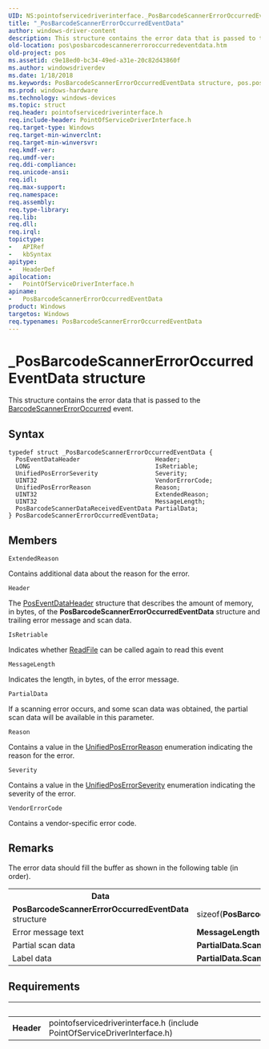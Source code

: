 ```yaml
---
UID: NS:pointofservicedriverinterface._PosBarcodeScannerErrorOccurredEventData
title: "_PosBarcodeScannerErrorOccurredEventData"
author: windows-driver-content
description: This structure contains the error data that is passed to the BarcodeScannerErrorOccurred event.
old-location: pos\posbarcodescannererroroccurredeventdata.htm
old-project: pos
ms.assetid: c9e18ed0-bc34-49ed-a31e-20c82d43860f
ms.author: windowsdriverdev
ms.date: 1/18/2018
ms.keywords: PosBarcodeScannerErrorOccurredEventData structure, pos.posbarcodescannererroroccurredeventdata, pointofservicedriverinterface/PosBarcodeScannerErrorOccurredEventData, _PosBarcodeScannerErrorOccurredEventData, PosBarcodeScannerErrorOccurredEventData
ms.prod: windows-hardware
ms.technology: windows-devices
ms.topic: struct
req.header: pointofservicedriverinterface.h
req.include-header: PointOfServiceDriverInterface.h
req.target-type: Windows
req.target-min-winverclnt: 
req.target-min-winversvr: 
req.kmdf-ver: 
req.umdf-ver: 
req.ddi-compliance: 
req.unicode-ansi: 
req.idl: 
req.max-support: 
req.namespace: 
req.assembly: 
req.type-library: 
req.lib: 
req.dll: 
req.irql: 
topictype:
-	APIRef
-	kbSyntax
apitype:
-	HeaderDef
apilocation:
-	PointOfServiceDriverInterface.h
apiname:
-	PosBarcodeScannerErrorOccurredEventData
product: Windows
targetos: Windows
req.typenames: PosBarcodeScannerErrorOccurredEventData
---
```


# _PosBarcodeScannerErrorOccurredEventData structure
This structure contains the error data that is passed to the <a href="https://msdn.microsoft.com/library/windows/hardware/dn757464">BarcodeScannerErrorOccurred</a> event.

## Syntax
````
typedef struct _PosBarcodeScannerErrorOccurredEventData {
  PosEventDataHeader                     Header;
  LONG                                   IsRetriable;
  UnifiedPosErrorSeverity                Severity;
  UINT32                                 VendorErrorCode;
  UnifiedPosErrorReason                  Reason;
  UINT32                                 ExtendedReason;
  UINT32                                 MessageLength;
  PosBarcodeScannerDataReceivedEventData PartialData;
} PosBarcodeScannerErrorOccurredEventData;
````

## Members


`ExtendedReason`

Contains additional data about the reason for the error.

`Header`

The <a href="..\pointofservicedriverinterface\ns-pointofservicedriverinterface-_poseventdataheader.md">PosEventDataHeader</a> structure that describes the amount of memory, in bytes, of the <b>PosBarcodeScannerErrorOccurredEventData</b> structure and trailing error message and scan data.

`IsRetriable`

Indicates whether <a href="http://go.microsoft.com/fwlink/p/?LinkId=314125">ReadFile</a> can be called again to read this event

`MessageLength`

Indicates the length, in bytes, of the error message.

`PartialData`

If a scanning error occurs, and some scan data was obtained, the partial scan data will be available in this parameter.

`Reason`

Contains a value in the <a href="..\pointofservicecommontypes\ne-pointofservicecommontypes-driverunifiedposerrorreason.md">UnifiedPosErrorReason</a> enumeration indicating the reason for the error.

`Severity`

Contains a value in the <a href="..\pointofservicecommontypes\ne-pointofservicecommontypes-driverunifiedposerrorseverity.md">UnifiedPosErrorSeverity</a> enumeration indicating the severity of the error.

`VendorErrorCode`

Contains a vendor-specific error code.

## Remarks
The error data should fill the buffer as shown in the following table (in order).

<table>
<tr>
<th>Data</th>
<th>Length in bytes</th>
</tr>
<tr>
<td>
<b>PosBarcodeScannerErrorOccurredEventData</b> structure

</td>
<td>
sizeof(<b>PosBarcodeScannerErrorOccurredEventData</b>)

</td>
</tr>
<tr>
<td>
Error message text

</td>
<td>
<b>MessageLength</b>

</td>
</tr>
<tr>
<td>
Partial scan data

</td>
<td>
<b>PartialData.ScanDataLength</b>

</td>
</tr>
<tr>
<td>
Label data

</td>
<td>
<b>PartialData.ScanDataLabelLength</b>

</td>
</tr>
</table>

## Requirements
| &nbsp; | &nbsp; |
| ---- |:---- |
| **Header** | pointofservicedriverinterface.h (include PointOfServiceDriverInterface.h) |